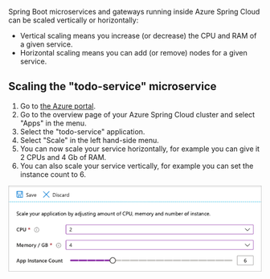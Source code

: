Spring Boot microservices and gateways running inside Azure Spring Cloud can be scaled vertically or horizontally:

- Vertical scaling means you increase (or decrease) the CPU and RAM of a given service.
- Horizontal scaling means you can add (or remove) nodes for a given service.

## Scaling the "todo-service" microservice

1. Go to [the Azure portal](https://portal.azure.com/?WT.mc_id=azurespringcloud-mslearn-judubois).
1. Go to the overview page of your Azure Spring Cloud cluster and select "Apps" in the menu.
1. Select the "todo-service" application.
1. Select "Scale" in the left hand-side menu.
1. You can now scale your service horizontally, for example you can give it 2 CPUs and 4 Gb of RAM.
1. You can also scale your service vertically, for example you can set the instance count to 6.

![Scaling](../media/7-scaling.png)
